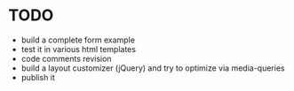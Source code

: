 # TODO 
* build a complete form example
* test it in various html templates
* code comments revision
* build a layout customizer (jQuery) and try to optimize via media-queries
* publish it
